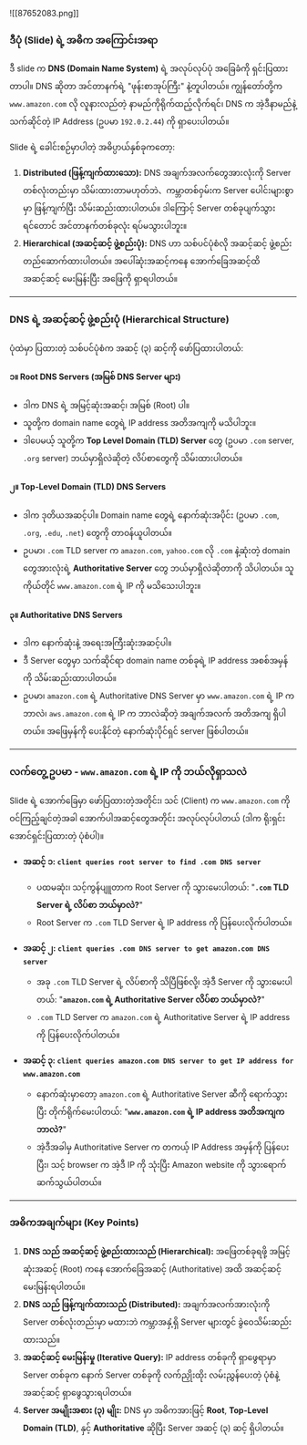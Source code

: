 ![[87652083.png]]

### ဒီပုံ (Slide) ရဲ့ အဓိက အကြောင်းအရာ

ဒီ slide က **DNS (Domain Name System)** ရဲ့ အလုပ်လုပ်ပုံ အခြေခံကို ရှင်းပြထားတာပါ။ DNS ဆိုတာ အင်တာနက်ရဲ့ "ဖုန်းစာအုပ်ကြီး" နဲ့တူပါတယ်။ ကျွန်တော်တို့က `www.amazon.com` လို လူနားလည်တဲ့ နာမည်ကိုရိုက်ထည့်လိုက်ရင်၊ DNS က အဲ့ဒီနာမည်နဲ့ သက်ဆိုင်တဲ့ IP Address (ဥပမာ `192.0.2.44`) ကို ရှာပေးပါတယ်။

Slide ရဲ့ ခေါင်းစဉ်မှာပါတဲ့ အဓိပ္ပာယ်နှစ်ခုကတော့:
1.  **Distributed (ဖြန့်ကျက်ထားသော):** DNS အချက်အလက်တွေအားလုံးကို Server တစ်လုံးတည်းမှာ သိမ်းထားတာမဟုတ်ဘဲ、ကမ္ဘာတစ်ဝှမ်းက Server ပေါင်းများစွာမှာ ဖြန့်ကျက်ပြီး သိမ်းဆည်းထားပါတယ်။ ဒါကြောင့် Server တစ်ခုပျက်သွားရင်တောင် အင်တာနက်တစ်ခုလုံး ရပ်မသွားပါဘူး။
2.  **Hierarchical (အဆင့်ဆင့် ဖွဲ့စည်းပုံ):** DNS ဟာ သစ်ပင်ပုံစံလို အဆင့်ဆင့် ဖွဲ့စည်းတည်ဆောက်ထားပါတယ်။ အပေါ်ဆုံးအဆင့်ကနေ အောက်ခြေအဆင့်ထိ အဆင့်ဆင့် မေးမြန်းပြီး အဖြေကို ရှာရပါတယ်။

---

### DNS ရဲ့ အဆင့်ဆင့် ဖွဲ့စည်းပုံ (Hierarchical Structure)

ပုံထဲမှာ ပြထားတဲ့ သစ်ပင်ပုံစံက အဆင့် (၃) ဆင့်ကို ဖော်ပြထားပါတယ်:

#### ၁။ Root DNS Servers (အမြစ် DNS Server များ)
*   ဒါက DNS ရဲ့ အမြင့်ဆုံးအဆင့်၊ အမြစ် (Root) ပါ။
*   သူတို့က domain name တွေရဲ့ IP address အတိအကျကို မသိပါဘူး။
*   ဒါပေမယ့် သူတို့က **Top Level Domain (TLD) Server** တွေ (ဥပမာ `.com` server, `.org` server) ဘယ်မှာရှိလဲဆိုတဲ့ လိပ်စာတွေကို သိမ်းထားပါတယ်။

#### ၂။ Top-Level Domain (TLD) DNS Servers
*   ဒါက ဒုတိယအဆင့်ပါ။ Domain name တွေရဲ့ နောက်ဆုံးအပိုင်း (ဥပမာ `.com`, `.org`, `.edu`, `.net`) တွေကို တာဝန်ယူပါတယ်။
*   ဥပမာ၊ `.com` TLD server က `amazon.com`, `yahoo.com` လို `.com` နဲ့ဆုံးတဲ့ domain တွေအားလုံးရဲ့ **Authoritative Server** တွေ ဘယ်မှာရှိလဲဆိုတာကို သိပါတယ်။ သူကိုယ်တိုင် `www.amazon.com` ရဲ့ IP ကို မသိသေးပါဘူး။

#### ၃။ Authoritative DNS Servers
*   ဒါက နောက်ဆုံးနဲ့ အရေးအကြီးဆုံးအဆင့်ပါ။
*   ဒီ Server တွေမှာ သက်ဆိုင်ရာ domain name တစ်ခုရဲ့ IP address အစစ်အမှန်ကို သိမ်းဆည်းထားပါတယ်။
*   ဥပမာ၊ `amazon.com` ရဲ့ Authoritative DNS Server မှာ `www.amazon.com` ရဲ့ IP က ဘာလဲ၊ `aws.amazon.com` ရဲ့ IP က ဘာလဲဆိုတဲ့ အချက်အလက် အတိအကျ ရှိပါတယ်။ အဖြေမှန်ကို ပေးနိုင်တဲ့ နောက်ဆုံးပိုင်ရှင် server ဖြစ်ပါတယ်။

---

### လက်တွေ့ ဥပမာ - `www.amazon.com` ရဲ့ IP ကို ဘယ်လိုရှာသလဲ

Slide ရဲ့ အောက်ခြေမှာ ဖော်ပြထားတဲ့အတိုင်း၊ သင် (Client) က `www.amazon.com` ကို ဝင်ကြည့်ချင်တဲ့အခါ အောက်ပါအဆင့်တွေအတိုင်း အလုပ်လုပ်ပါတယ် (ဒါက ရိုးရှင်းအောင်ရှင်းပြထားတဲ့ ပုံစံပါ)။

*   **အဆင့် ၁: `client queries root server to find .com DNS server`**
    *   ပထမဆုံး၊ သင့်ကွန်ပျူတာက Root Server ကို သွားမေးပါတယ်: "**`.com` TLD Server ရဲ့ လိပ်စာ ဘယ်မှာလဲ?**"
    *   Root Server က `.com` TLD Server ရဲ့ IP address ကို ပြန်ပေးလိုက်ပါတယ်။

*   **အဆင့် ၂: `client queries .com DNS server to get amazon.com DNS server`**
    *   အခု `.com` TLD Server ရဲ့ လိပ်စာကို သိပြီဖြစ်လို့၊ အဲ့ဒီ Server ကို သွားမေးပါတယ်: "**`amazon.com` ရဲ့ Authoritative Server လိပ်စာ ဘယ်မှာလဲ?**"
    *   `.com` TLD Server က `amazon.com` ရဲ့ Authoritative Server ရဲ့ IP address ကို ပြန်ပေးလိုက်ပါတယ်။

*   **အဆင့် ၃: `client queries amazon.com DNS server to get IP address for www.amazon.com`**
    *   နောက်ဆုံးမှာတော့ `amazon.com` ရဲ့ Authoritative Server ဆီကို ရောက်သွားပြီး တိုက်ရိုက်မေးပါတယ်: "**`www.amazon.com` ရဲ့ IP address အတိအကျက ဘာလဲ?**"
    *   အဲ့ဒီအခါမှ Authoritative Server က တကယ့် IP Address အမှန်ကို ပြန်ပေးပြီး၊ သင့် browser က အဲ့ဒီ IP ကို သုံးပြီး Amazon website ကို သွားရောက် ဆက်သွယ်ပါတယ်။

---

### အဓိကအချက်များ (Key Points)

1.  **DNS သည် အဆင့်ဆင့် ဖွဲ့စည်းထားသည် (Hierarchical):** အဖြေတစ်ခုရဖို့ အမြင့်ဆုံးအဆင့် (Root) ကနေ အောက်ခြေအဆင့် (Authoritative) အထိ အဆင့်ဆင့် မေးမြန်းရပါတယ်။
2.  **DNS သည် ဖြန့်ကျက်ထားသည် (Distributed):** အချက်အလက်အားလုံးကို Server တစ်လုံးတည်းမှာ မထားဘဲ ကမ္ဘာအနှံ့ရှိ Server များတွင် ခွဲဝေသိမ်းဆည်းထားသည်။
3.  **အဆင့်ဆင့် မေးမြန်းမှု (Iterative Query):** IP address တစ်ခုကို ရှာဖွေရာမှာ Server တစ်ခုက နောက် Server တစ်ခုကို လက်ညှိုးထိုး လမ်းညွှန်ပေးတဲ့ ပုံစံနဲ့ အဆင့်ဆင့် ရှာဖွေသွားရပါတယ်။
4.  **Server အမျိုးအစား (၃) မျိုး:** DNS မှာ အဓိကအားဖြင့် **Root**, **Top-Level Domain (TLD)**, နှင့် **Authoritative** ဆိုပြီး Server အဆင့် (၃) ဆင့် ရှိပါတယ်။